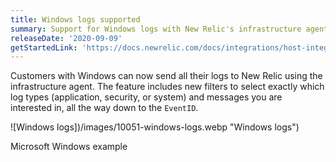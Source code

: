 ```yaml
---
title: Windows logs supported
summary: Support for Windows logs with New Relic's infrastructure agent
releaseDate: '2020-09-09'
getStartedLink: 'https://docs.newrelic.com/docs/integrations/host-integrations/host-integrations-list/windows-event-log-integration'
---
```


Customers with Windows can now send all their logs to New Relic using the infrastructure agent. The feature includes new filters to select exactly which log types (application, security, or system) and messages you are interested in, all the way down to the `EventID`.

![Windows logs])/images/10051-windows-logs.webp "Windows logs")

Microsoft Windows example
